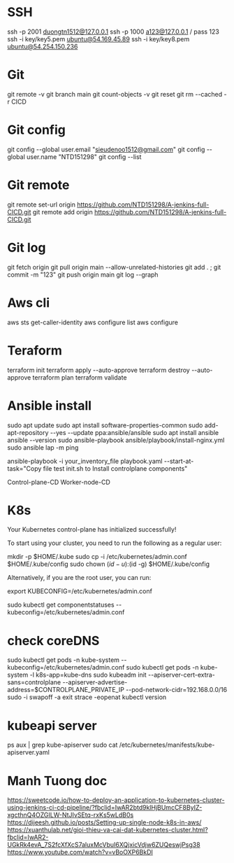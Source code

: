 # SSH 
ssh -p 2001 duongtn1512@127.0.0.1 
ssh -p 1000 a123@127.0.0.1 / pass 123
ssh -i key/key5.pem ubuntu@54.169.45.89
ssh -i key/key8.pem ubuntu@54.254.150.236


# Git
git remote -v
git branch main
git count-objects -v
git reset
git rm --cached -r CICD
# Git config
git config --global user.email "sieudenoo1512@gmail.com"
git config --global user.name "NTD151298"
git config --list
# Git remote
git remote set-url origin https://github.com/NTD151298/A-jenkins-full-CICD.git
git remote add origin https://github.com/NTD151298/A-jenkins-full-CICD.git
# Git log
git fetch origin
git pull origin main --allow-unrelated-histories
git add . ; git commit -m "123"
git push origin main
git log --graph

# Aws cli
aws sts get-caller-identity
aws configure list
aws configure 

# Teraform
terraform init
terraform apply --auto-approve
terraform destroy --auto-approve
terraform plan
terraform validate

# Ansible install
sudo apt update 
sudo apt install software-properties-common 
sudo add-apt-repository --yes --update ppa:ansible/ansible 
sudo apt install ansible
ansible --version
sudo ansible-playbook ansible/playbook/install-nginx.yml 
sudo ansible lap -m ping 

ansible-playbook -i your_inventory_file playbook.yaml --start-at-task="Copy file test init.sh to Install controlplane components"

Control-plane-CD
Worker-node-CD

# K8s

Your Kubernetes control-plane has initialized successfully!

To start using your cluster, you need to run the following as a regular user:

  mkdir -p $HOME/.kube
  sudo cp -i /etc/kubernetes/admin.conf $HOME/.kube/config
  sudo chown $(id -u):$(id -g) $HOME/.kube/config

Alternatively, if you are the root user, you can run:

  export KUBECONFIG=/etc/kubernetes/admin.conf

sudo kubectl get componentstatuses --kubeconfig=/etc/kubernetes/admin.conf
# check coreDNS
sudo kubectl get pods -n kube-system --kubeconfig=/etc/kubernetes/admin.conf
sudo kubectl get pods -n kube-system -l k8s-app=kube-dns
sudo kubeadm init --apiserver-cert-extra-sans=controlplane --apiserver-advertise-address=$CONTROLPLANE_PRIVATE_IP --pod-network-cidr=192.168.0.0/16
sudo -i
swapoff -a
exit
strace -eopenat kubectl version
# kubeapi server
ps aux | grep kube-apiserver
sudo cat /etc/kubernetes/manifests/kube-apiserver.yaml

# Manh Tuong doc
https://sweetcode.io/how-to-deploy-an-application-to-kubernetes-cluster-using-jenkins-ci-cd-pipeline/?fbclid=IwAR2btd9klHjBUmcCF8ByIZ-xgcthnQ4OZGILW-NtJIvSEtq-rxKs5wLdB0s
https://dijeesh.github.io/posts/Setting-up-single-node-k8s-in-aws/
https://xuanthulab.net/gioi-thieu-va-cai-dat-kubernetes-cluster.html?fbclid=IwAR2-UGkRk4evA_7S2fcXfXcS7aluxMcVbuI6XQjxicVdjw6ZUQeswjPsg38
https://www.youtube.com/watch?v=vBoOXP6BkDI

